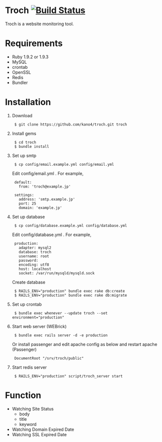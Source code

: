 # Troch [![Build Status](https://secure.travis-ci.org/kano4/troch.png)](http://travis-ci.org/kano4/troch)
Troch is a website monitoring tool.

# Requirements
- Ruby 1.9.2 or 1.9.3
- MySQL
- crontab
- OpenSSL
- Redis
- Bundler

# Installation

1. Download

        $ git clone https://github.com/kano4/troch.git troch

2. Install gems

        $ cd troch
        $ bundle install

3. Set up smtp

        $ cp config/email.example.yml config/email.yml

    Edit config/email.yml . For example,

        default:
          from: 'troch@example.jp'

        settings:
          address: 'smtp.example.jp'
          port: 25
          domain: 'example.jp'

4. Set up database

        $ cp config/database.example.yml config/database.yml

    Edit config/database.yml . For example,

        production:
          adapter: mysql2
          database: troch
          username: root
          password:
          encoding: utf8
          host: localhost
          socket: /var/run/mysqld/mysqld.sock

    Create database

        $ RAILS_ENV="production" bundle exec rake db:create
        $ RAILS_ENV="production" bundle exec rake db:migrate

5. Set up crontab

        $ bundle exec whenever --update troch --set environment="production"

6. Start web server (WEBrick)

        $ bundle exec rails server -d -e production

    Or install passenger and edit apache config as below and restart apache (Passenger)

        DocumentRoot "/srv/troch/public"

7. Start redis server

        $ RAILS_ENV="production" script/troch_server start


# Function
- Watching Site Status
  - body
  - title
  - keyword
- Watching Domain Expired Date
- Watching SSL Expired Date
